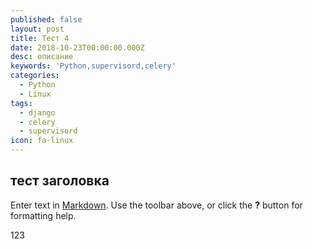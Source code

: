 ```yaml
---
published: false
layout: post
title: Тест 4
date: 2018-10-23T00:00:00.000Z
desc: описание
keywords: 'Python,supervisord,celery'
categories:
  - Python
  - Linux
tags:
  - django
  - celery
  - supervisord
icon: fa-linux
---
```

## тест заголовка

Enter text in [Markdown](http://daringfireball.net/projects/markdown/). Use the toolbar above, or click the **?** button for formatting help.

123
